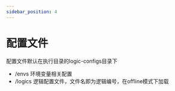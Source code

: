 ```yaml
---
sidebar_position: 4
---
```


# 配置文件

配置文件默认在执行目录的logic-configs目录下
- /envs
环境变量相关配置
- /logics
逻辑配置文件，文件名即为逻辑编号，在offline模式下加载